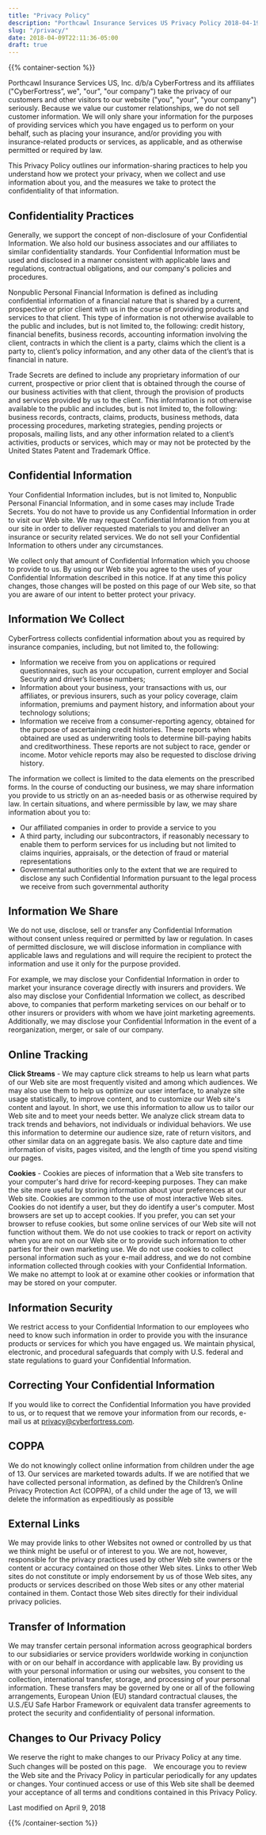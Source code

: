 ```yaml
---
title: "Privacy Policy"
description: "Porthcawl Insurance Services US Privacy Policy 2018-04-19"
slug: "/privacy/"
date: 2018-04-09T22:11:36-05:00
draft: true
---
```


{{% container-section %}}

Porthcawl Insurance Services US, Inc. d/b/a CyberFortress and its affiliates ("CyberFortress”, we", "our", "our company") take the privacy of our customers and other visitors to our website ("you", "your", "your company") seriously. Because we value our customer relationships, we do not sell customer information. We will only share your information for the purposes of providing services which you have engaged us to perform on your behalf, such as placing your insurance, and/or providing you with insurance-related products or services, as applicable, and as otherwise permitted or required by law.

This Privacy Policy outlines our information-sharing practices to help you understand how we protect your privacy, when we collect and use information about you, and the measures we take to protect the confidentiality of that information.

## Confidentiality Practices

Generally, we support the concept of non-disclosure of your Confidential Information. We also hold our business associates and our affiliates to similar confidentiality standards. Your Confidential Information must be used and disclosed in a manner consistent with applicable laws and regulations, contractual obligations, and our company's policies and procedures.

Nonpublic Personal Financial Information is defined as including confidential information of a financial nature that is shared by a current, prospective or prior client with us in the course of providing products and services to that client. This type of information is not otherwise available to the public and includes, but is not limited to, the following: credit history, financial benefits, business records, accounting information involving the client, contracts in which the client is a party, claims which the client is a party to, client’s policy information, and any other data of the client’s that is financial in nature.

Trade Secrets are defined to include any proprietary information of our current, prospective or prior client that is obtained through the course of our business activities with that client, through the provision of products and services provided by us to the client. This information is not otherwise available to the public and includes, but is not limited to, the following: business records, contracts, claims, products, business methods, data processing procedures, marketing strategies, pending projects or proposals, mailing lists, and any other information related to a client’s activities, products or services, which may or may not be protected by the United States Patent and Trademark Office.

## Confidential Information

Your Confidential Information includes, but is not limited to, Nonpublic Personal Financial Information, and in some cases may include Trade Secrets. You do not have to provide us any Confidential Information in order to visit our Web site. We may request Confidential Information from you at our site in order to deliver requested materials to you and deliver an insurance or security related services. We do not sell your Confidential Information to others under any circumstances.

We collect only that amount of Confidential Information which you choose to provide to us. By using our Web site you agree to the uses of your Confidential Information described in this notice. If at any time this policy changes, those changes will be posted on this page of our Web site, so that you are aware of our intent to better protect your privacy.

## Information We Collect

CyberFortress collects confidential information about you as required by insurance companies, including, but not limited to, the following:

* Information we receive from you on applications or required questionnaires, such as your occupation, current employer and Social Security and driver’s license numbers;
* Information about your business,  your transactions with us, our affiliates, or previous insurers, such as your policy coverage, claim information, premiums and payment history, and information about your technology solutions;
* Information we receive from a consumer-reporting agency, obtained for the purpose of ascertaining credit histories. These reports when obtained are used as underwriting tools to determine bill-paying habits and creditworthiness. These reports are not subject to race, gender or income. Motor vehicle reports may also be requested to disclose driving history.

The information we collect is limited to the data elements on the prescribed forms. In the course of conducting our business, we may share information you provide to us strictly on an as-needed basis or as otherwise required by law. In certain situations, and where permissible by law, we may share information about you to:

* Our affiliated companies in order to provide a service to you
* A third party, including our subcontractors, if reasonably necessary to enable them to perform services for us including but not limited to claims inquiries, appraisals, or the detection of fraud or material representations
* Governmental authorities only to the extent that we are required to disclose any such Confidential Information pursuant to the legal process we receive from such governmental authority

## Information We Share

We do not use, disclose, sell or transfer any Confidential Information without consent unless required or permitted by law or regulation. In cases of permitted disclosure, we will disclose information in compliance with applicable laws and regulations and will require the recipient to protect the information and use it only for the purpose provided.

For example, we may disclose your Confidential Information in order to market your insurance coverage directly with insurers and providers. We also may disclose your Confidential Information we collect, as described above, to companies that perform marketing services on our behalf or to other insurers or providers with whom we have joint marketing agreements. Additionally, we may disclose your Confidential Information in the event of a reorganization, merger, or sale of our company.

## Online Tracking

**Click Streams** - We may capture click streams to help us learn what parts of our Web site are most frequently visited and among which audiences. We may also use them to help us optimize our user interface, to analyze site usage statistically, to improve content, and to customize our Web site's content and layout. In short, we use this information to allow us to tailor our Web site and to meet your needs better. We analyze click stream data to track trends and behaviors, not individuals or individual behaviors. We use this information to determine our audience size, rate of return visitors, and other similar data on an aggregate basis. We also capture date and time information of visits, pages visited, and the length of time you spend visiting our pages.

**Cookies** - Cookies are pieces of information that a Web site transfers to your computer's hard drive for record-keeping purposes. They can make the site more useful by storing information about your preferences at our Web site. Cookies are common to the use of most interactive Web sites. Cookies do not identify a user, but they do identify a user's computer. Most browsers are set up to accept cookies. If you prefer, you can set your browser to refuse cookies, but some online services of our Web site will not function without them.
We do not use cookies to track or report on activity when you are not on our Web site or to provide such information to other parties for their own marketing use. We do not use cookies to collect personal information such as your e-mail address, and we do not combine information collected through cookies with your Confidential Information. We make no attempt to look at or examine other cookies or information that may be stored on your computer.

## Information Security

We restrict access to your Confidential Information to our employees who need to know such information in order to provide you with the insurance products or services for which you have engaged us. We maintain physical, electronic, and procedural safeguards that comply with U.S. federal and state regulations to guard your Confidential Information.

## Correcting Your Confidential Information

If you would like to correct the Confidential Information you have provided to us, or to request that we remove your information from our records, e-mail us at [privacy@cyberfortress.com](mailto:privacy@cyberfortress.com).

## COPPA

We do not knowingly collect online information from children under the age of 13. Our services are marketed towards adults. If we are notified that we have collected personal information, as defined by the Children’s Online Privacy Protection Act (COPPA), of a child under the age of 13, we will delete the information as expeditiously as possible

## External Links

We may provide links to other Websites not owned or controlled by us that we think might be useful or of interest to you. We are not, however, responsible for the privacy practices used by other Web site owners or the content or accuracy contained on those other Web sites. Links to other Web sites do not constitute or imply endorsement by us of those Web sites, any products or services described on those Web sites or any other material contained in them. Contact those Web sites directly for their individual privacy policies.

## Transfer of Information

We may transfer certain personal information across geographical borders to our subsidiaries or service providers worldwide working in conjunction with or on our behalf in accordance with applicable law. By providing us with your personal information or using our websites, you consent to the collection, international transfer, storage, and processing of your personal information. These transfers may be governed by one or all of the following arrangements, European Union (EU) standard contractual clauses, the U.S./EU Safe Harbor Framework or equivalent data transfer agreements to protect the security and confidentiality of personal information.

## Changes to Our Privacy Policy

We reserve the right to make changes to our Privacy Policy at any time. Such changes will be posted on this page.　We encourage you to review the Web site and the Privacy Policy in particular periodically for any updates or changes. Your continued access or use of this Web site shall be deemed your acceptance of all terms and conditions contained in this Privacy Policy.

Last modified on April 9, 2018

{{% /container-section %}}
